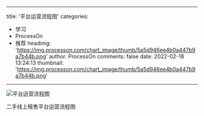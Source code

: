 
---
title: '平台运营流程图'
categories: 
 - 学习
 - ProcessOn
 - 推荐
headimg: 'https://img.processon.com/chart_image/thumb/5a5d946ee4b0a447b9a7b44b.png'
author: ProcessOn
comments: false
date: 2022-02-18 13:24:13
thumbnail: 'https://img.processon.com/chart_image/thumb/5a5d946ee4b0a447b9a7b44b.png'
---

<div>   
<img class="thumb" alt="平台运营流程图" src="https://img.processon.com/chart_image/thumb/5a5d946ee4b0a447b9a7b44b.png" referrerpolicy="no-referrer">
<p>二手线上租售平台运营流程图</p>  
</div>
            